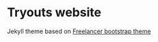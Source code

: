 Tryouts website
=========================

Jekyll theme based on [Freelancer bootstrap theme ](http://startbootstrap.com/template-overviews/freelancer/)
